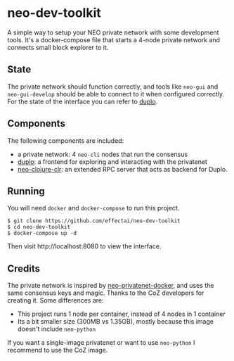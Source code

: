 # neo-dev-toolkit

A simple way to setup your NEO private network with some development tools. It's a docker-compose file that starts a 4-node private network and connects small block explorer to it.

## State

The private network should function correctly, and tools like `neo-gui` and `neo-gui-develop` should be able to connect to it when configured correctly. For the state of the interface you can refer to [duplo](https://github.com/effectai/duplo).

## Components

The following components are included:

- a private network: 4 `neo-cli` nodes that run the consensus
- [duplo](https://github.com/effectai/duplo): a frontend for exploring and interacting with the privatenet
- [neo-clojure-clr](https://github.com/effectai/neo-clojure-clr): an extended RPC server that acts as backend for Duplo.

## Running

You will need `docker` and `docker-compose` to run this project.

```
$ git clone https://github.com/effectai/neo-dev-toolkit
$ cd neo-dev-toolkit
$ docker-compose up -d
```

Then visit http://localhost:8080 to view the interface.

## Credits

The private network is inspired by
[neo-privatenet-docker](https://github.com/CityOfZion/neo-privatenet-docker), and uses the same consensus keys and magic. Thanks to the CoZ developers for creating it. Some differences are:

- This project runs 1 node per container, instead of 4 nodes in 1 container
- Its a bit smaller size (300MB vs 1.35GB), mostly because this image doesn't include `neo-python`

If you want a single-image privatenet or want to use `neo-python` I recommend to use the CoZ image.
